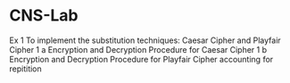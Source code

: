# CNS-Lab
Ex 1 To implement the substitution techniques: Caesar Cipher and Playfair Cipher
   1 a Encryption and Decryption Procedure for Caesar Cipher
   1 b Encryption and Decryption Procedure for Playfair Cipher accounting for repitition 
